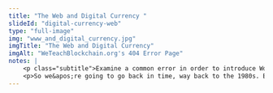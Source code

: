 ```yaml
--- 
title: "The Web and Digital Currency "
slideId: "digital-currency-web"
type: "full-image"
img: "www_and_digital_currency.jpg"
imgTitle: "The Web and Digital Currency"
imgAlt: "WeTeachBlockchain.org's 404 Error Page"
notes: | 
    <p class="subtitle">Examine a common error in order to introduce World Wide Web protocols.</p>
    <p>So we&apos;re going to go back in time, way back to the 1980s. Back then, we were forming the basic layer of our internet protocols. Ever heard of &#x201C;Error 404&#x201D;? It&apos;s a message you get when you visit a URL that doesn&apos;t exist, but it isn&apos;t the only error that is part of these protocols. </p>
---
```

